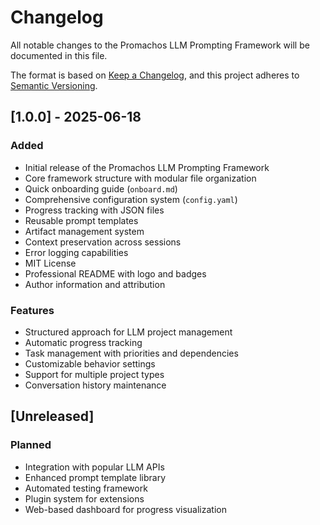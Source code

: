 # Changelog

All notable changes to the Promachos LLM Prompting Framework will be documented in this file.

The format is based on [Keep a Changelog](https://keepachangelog.com/en/1.0.0/),
and this project adheres to [Semantic Versioning](https://semver.org/spec/v2.0.0.html).

## [1.0.0] - 2025-06-18

### Added
- Initial release of the Promachos LLM Prompting Framework
- Core framework structure with modular file organization
- Quick onboarding guide (`onboard.md`)
- Comprehensive configuration system (`config.yaml`)
- Progress tracking with JSON files
- Reusable prompt templates
- Artifact management system
- Context preservation across sessions
- Error logging capabilities
- MIT License
- Professional README with logo and badges
- Author information and attribution

### Features
- Structured approach for LLM project management
- Automatic progress tracking
- Task management with priorities and dependencies
- Customizable behavior settings
- Support for multiple project types
- Conversation history maintenance

## [Unreleased]

### Planned
- Integration with popular LLM APIs
- Enhanced prompt template library
- Automated testing framework
- Plugin system for extensions
- Web-based dashboard for progress visualization